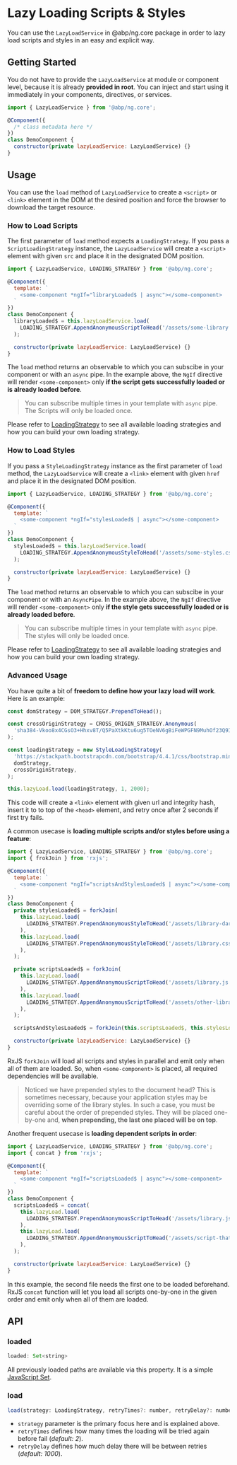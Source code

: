 # Lazy Loading Scripts & Styles

You can use the `LazyLoadService` in @abp/ng.core package in order to lazy load scripts and styles in an easy and explicit way.




## Getting Started

You do not have to provide the `LazyLoadService` at module or component level, because it is already **provided in root**. You can inject and start using it immediately in your components, directives, or services.

```js
import { LazyLoadService } from '@abp/ng.core';

@Component({
  /* class metadata here */
})
class DemoComponent {
  constructor(private lazyLoadService: LazyLoadService) {}
}
```




## Usage

You can use the `load` method of `LazyLoadService` to create a `<script>` or `<link>` element in the DOM at the desired position and force the browser to download the target resource.



### How to Load Scripts

The first parameter of `load` method expects a `LoadingStrategy`. If you pass a `ScriptLoadingStrategy` instance, the `LazyLoadService` will create a `<script>` element with given `src` and place it in the designated DOM position.

```js
import { LazyLoadService, LOADING_STRATEGY } from '@abp/ng.core';

@Component({
  template: `
    <some-component *ngIf="libraryLoaded$ | async"></some-component>
  `
})
class DemoComponent {
  libraryLoaded$ = this.lazyLoadService.load(
    LOADING_STRATEGY.AppendAnonymousScriptToHead('/assets/some-library.js'),
  );

  constructor(private lazyLoadService: LazyLoadService) {}
}
```

The `load` method returns an observable to which you can subscibe in your component or with an `async` pipe. In the example above, the `NgIf` directive will render `<some-component>` only **if the script gets successfully loaded or is already loaded before**.

> You can subscribe multiple times in your template with `async` pipe. The Scripts will only be loaded once.

Please refer to [LoadingStrategy](./Loading-Strategy.md) to see all available loading strategies and how you can build your own loading strategy.



### How to Load Styles

If you pass a `StyleLoadingStrategy` instance as the first parameter of `load` method, the `LazyLoadService` will create a `<link>` element with given `href` and place it in the designated DOM position.

```js
import { LazyLoadService, LOADING_STRATEGY } from '@abp/ng.core';

@Component({
  template: `
    <some-component *ngIf="stylesLoaded$ | async"></some-component>
  `
})
class DemoComponent {
  stylesLoaded$ = this.lazyLoadService.load(
    LOADING_STRATEGY.AppendAnonymousStyleToHead('/assets/some-styles.css'),
  );

  constructor(private lazyLoadService: LazyLoadService) {}
}
```

The `load` method returns an observable to which you can subscibe in your component or with an `AsyncPipe`. In the example above, the `NgIf` directive will render `<some-component>` only **if the style gets successfully loaded or is already loaded before**.

> You can subscribe multiple times in your template with `async` pipe. The styles will only be loaded once.

Please refer to [LoadingStrategy](./Loading-Strategy.md) to see all available loading strategies and how you can build your own loading strategy.



### Advanced Usage

You have quite a bit of **freedom to define how your lazy load will work**. Here is an example:

```js
const domStrategy = DOM_STRATEGY.PrependToHead();

const crossOriginStrategy = CROSS_ORIGIN_STRATEGY.Anonymous(
  'sha384-Vkoo8x4CGsO3+Hhxv8T/Q5PaXtkKtu6ug5TOeNV6gBiFeWPGFN9MuhOf23Q9Ifjh',
);

const loadingStrategy = new StyleLoadingStrategy(
  'https://stackpath.bootstrapcdn.com/bootstrap/4.4.1/css/bootstrap.min.css',
  domStrategy,
  crossOriginStrategy,
);

this.lazyLoad.load(loadingStrategy, 1, 2000);
```

This code will create a `<link>` element with given url and integrity hash, insert it to to top of the `<head>` element, and retry once after 2 seconds if first try fails.


A common usecase is **loading multiple scripts and/or styles before using a feature**:

```js
import { LazyLoadService, LOADING_STRATEGY } from '@abp/ng.core';
import { frokJoin } from 'rxjs';

@Component({
  template: `
    <some-component *ngIf="scriptsAndStylesLoaded$ | async"></some-component>
  `
})
class DemoComponent {
  private stylesLoaded$ = forkJoin(
    this.lazyLoad.load(
      LOADING_STRATEGY.PrependAnonymousStyleToHead('/assets/library-dark-theme.css'),
    ),
    this.lazyLoad.load(
      LOADING_STRATEGY.PrependAnonymousStyleToHead('/assets/library.css'),
    ),
  );

  private scriptsLoaded$ = forkJoin(
    this.lazyLoad.load(
      LOADING_STRATEGY.AppendAnonymousScriptToHead('/assets/library.js'),
    ),
    this.lazyLoad.load(
      LOADING_STRATEGY.AppendAnonymousScriptToHead('/assets/other-library.css'),
    ),
  );

  scriptsAndStylesLoaded$ = forkJoin(this.scriptsLoaded$, this.stylesLoaded$);

  constructor(private lazyLoadService: LazyLoadService) {}
}
```

RxJS `forkJoin` will load all scripts and styles in parallel and emit only when all of them are loaded. So, when `<some-component>` is placed, all required dependencies will be available.

> Noticed we have prepended styles to the document head? This is sometimes necessary, because your application styles may be overriding some of the library styles. In such a case, you must be careful about the order of prepended styles. They will be placed one-by-one and, **when prepending, the last one placed will be on top**.


Another frequent usecase is **loading dependent scripts in order**:

```js
import { LazyLoadService, LOADING_STRATEGY } from '@abp/ng.core';
import { concat } from 'rxjs';

@Component({
  template: `
    <some-component *ngIf="scriptsLoaded$ | async"></some-component>
  `
})
class DemoComponent {
  scriptsLoaded$ = concat(
    this.lazyLoad.load(
      LOADING_STRATEGY.PrependAnonymousScriptToHead('/assets/library.js'),
    ),
    this.lazyLoad.load(
      LOADING_STRATEGY.AppendAnonymousScriptToHead('/assets/script-that-requires-library.js'),
    ),
  );

  constructor(private lazyLoadService: LazyLoadService) {}
}
```

In this example, the second file needs the first one to be loaded beforehand. RxJS `concat` function will let you load all scripts one-by-one in the given order and emit only when all of them are loaded.




## API



### loaded

```js
loaded: Set<string>
```

All previously loaded paths are available via this property. It is a simple [JavaScript Set](https://developer.mozilla.org/en-US/docs/Web/JavaScript/Reference/Global_Objects/Set).



### load

```js
load(strategy: LoadingStrategy, retryTimes?: number, retryDelay?: number): Observable<Event>
```

- `strategy` parameter is the primary focus here and is explained above.
- `retryTimes` defines how many times the loading will be tried again before fail (_default: 2_).
- `retryDelay` defines how much delay there will be between retries (_default: 1000_).
